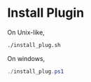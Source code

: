 Install Plugin
==============

On Unix-like,

```bash
./install_plug.sh
```

On windows,

```powershell
./install_plug.ps1
```


